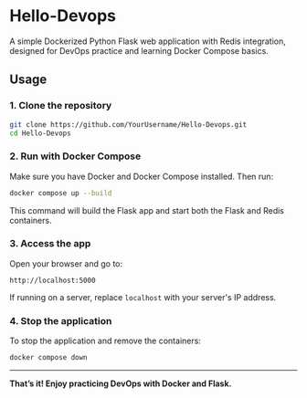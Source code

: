 # Hello-Devops

A simple Dockerized Python Flask web application with Redis integration, designed for DevOps practice and learning Docker Compose basics.

## Usage

### 1. Clone the repository

```bash
git clone https://github.com/YourUsername/Hello-Devops.git
cd Hello-Devops
```

### 2. Run with Docker Compose

Make sure you have Docker and Docker Compose installed. Then run:

```bash
docker compose up --build
```

This command will build the Flask app and start both the Flask and Redis containers.

### 3. Access the app

Open your browser and go to:

```
http://localhost:5000
```
If running on a server, replace `localhost` with your server's IP address.

### 4. Stop the application

To stop the application and remove the containers:

```bash
docker compose down
```

---

**That’s it! Enjoy practicing DevOps with Docker and Flask.**



